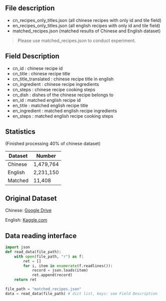 ## File description
* cn_recipes_only_titles.json (all chinese recipes with only id and tile field)
* en_recipes_only_titles.json (all english recipes with only id and tile field)
* matched_recipes.json (matched results of Chinese and English dataset)
> Please use matched_recipes.json to conduct experiment.

## Field Description
* cn_id : chinese recipe id
* cn_title :  chinese recipe title
* cn_title_translated : chinese recipe title in english
* cn_ingredient : chinese recipe ingredients
* cn_steps : chinese recipe cooking steps
* cn_dish : dishes of the chinese recipe belongs to
* en_id : matched english recipe id
* en_title : matched english recipe title
* en_ingredient : matched english recipe ingredients
* en_steps : matched english recipe cooking steps

## Statistics
(Finished processing 40% of chinese dataset)


| Dataset | Number    |
| ------  | ------    |
| Chinese | 1,479,764 |
| English | 2,231,150 |
| Matched | 11,408    |

## Original Dataset
Chinese: [Google Drive](https://drive.google.com/file/d/16_X3I3mt-eIaVx5g1ZxA0uks_fD_IBiy/view)     

English: [Kaggle.com](https://huggingface.co/datasets/recipe_nlg) 

## Data reading interface

```python
import json
def read_data(file_path):
    with open(file_path, "r") as f:
        ret = []
        for i, item in enumerate(f.readlines()):
            record = json.loads(item)
            ret.append(record)
    return ret
    
file_path = "matched_recipes.json"
data = read_data(file_path) # dict list, keys: see Field Description
```
